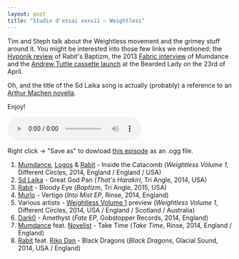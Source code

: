 ```yaml
---
layout: post
title: "Studio d'essai xxxvii – Weightless"
---
```


Tim and Steph talk about the Weightless movement and the grimey stuff around it. You might be interested into those few links we mentioned: the [Hyponik review](http://hyponik.com/reviews/rabit-baptizm-tri-angle/) of Rabit's Baptizm, the 2013 [Fabric interview](http://www.fabriclondon.com/blog/view/in-reverse-revisiting-processes-whilst-looking-forward-with-mumdance) of Mumdance and the [Andrew Tuttle cassette launch](https://www.facebook.com/events/302053286619227) at the Bearded Lady on the 23rd of April.

Oh, and the title of the Sd Laika song is actually (probably) a reference to an [Arthur Machen novella](https://en.wikipedia.org/wiki/The_Great_God_Pan).

Enjoy!

<audio src="https://raw.githubusercontent.com/studio-dessai/podcasts/master/2015-04-09%20studio%20d%27essai%20xxxvii.ogg" controls>
Your browser cannot play embedded audio. Download a better browser: but in the meantime, listen to the episode by downloading it below.
</audio>

Right click → "Save as" to dowload <a
href="https://raw.githubusercontent.com/studio-dessai/podcasts/master/2015-04-09%20studio%20d%27essai%20xxxvii.ogg">this episode</a> as an .ogg file.

1. [Mumdance](https://musicbrainz.org/artist/03ea3ca0-ddbc-4a8d-8428-7cb5069c1e3e), [Logos](https://musicbrainz.org/artist/7e86592a-c2cb-4b42-83f4-b94cb8bf33e4) & [Rabit](https://musicbrainz.org/artist/2e6c4963-cb32-4276-8b51-9c2c61de19ca) - Inside the Catacomb (_Weightless Volume 1_, Different Circles, 2014, England / England / USA)
1. [Sd Laika](https://musicbrainz.org/artist/f612a52c-5ee2-4eaf-b638-aa51eec4250a) - Great God Pan (_That's Harakiri_, Tri Angle, 2014, USA)
1. [Rabit](https://musicbrainz.org/artist/2e6c4963-cb32-4276-8b51-9c2c61de19ca) - Bloody Eye (_Baptizm_, Tri Angle, 2015, USA)
1. [Murlo](https://musicbrainz.org/artist/e0d2da7b-40df-4683-879d-08c4c20c1d42) - Vertigo (_Into Mist EP_, Rinse, 2014, England)
1. Various artists - [Weightless Volume 1](https://musicbrainz.org/release/3be4df69-e120-404a-a619-c2ee1b3ad9b2) preview (_Weightless Volume 1_, Different Circles, 2014, USA / England / Scotland / Australia)
1. [Dark0](https://musicbrainz.org/artist/cd11afeb-39f1-4e8a-a370-4b2dc6ad15c9) - Amethyst (_Fate EP_, Gobstopper Records, 2014, England)
1. [Mumdance](https://musicbrainz.org/artist/03ea3ca0-ddbc-4a8d-8428-7cb5069c1e3e) feat. [Novelist](https://musicbrainz.org/artist/2c889972-702b-4926-9624-0c5c4ef2b35e) - Take Time (_Take Time_, Rinse, 2014, England / England)
1. [Rabit](https://musicbrainz.org/artist/2e6c4963-cb32-4276-8b51-9c2c61de19ca) feat. [Riko Dan](https://musicbrainz.org/artist/085f02e9-5689-4656-b15e-e96f1b68bd5a) - Black Dragons (_Black Dragons_, Glacial Sound, 2014, USA / England)